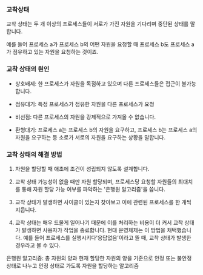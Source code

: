 ### 교착상태

교착 상태는 두 개 이상의 프로세스들이 서로가 가진 자원을 기다리며 중단된 상태를 말합니다.

예를 들어 프로세스 a가 프로세스 b의 어떤 자원을 요청할 때 프로세스 b도 프로세스 a가 점유하고 있는 자원을 요청하는 것이죠.



### 교착 상태의 원인

- 상호배제: 한 프로세스가 자원을 독점하고 있으며 다른 프로세스들은 접근이 불가능합니다.

- 점유대기: 특정 프로세스가 점유한 자원을 다른 프로세스가 요청

- 비선점: 다른 프로세스의 자원을 강제적으로 가져올 수 없습니다.

- 환형대기: 프로세스 a는 프로세스 b의 자원을 요구하고, 프로세스 b는 프로세스 a의 자원을 요구하는 등 소로가 서로의 자원을 요구하는 상황을 말합니다.



### 교착 상태의 해결 방법

1. 자원을 할당할 때 애초에 조건이 성립되지 않도록 설계합니다.

2. 교착 상태 가능성이 없을 때만 자원 할당되며, 프로세스당 요청할 자원들의 최대치를 통해 자원 할당 가능 여부를 파악하는 '은행원 알고리즘'을 씁니다.

3. 교착 상태가 발생하면 사이클이 있는지 찾아보고 이에 관련된  프로세스를 한 개씩 지웁니다.

4. 교착 상태는 매우 드물게 일어나기 때문에 이를 처리하는 비용이 더 커서 교착 상태가 발생하면 사용자가 작업을 종료합니다. 현대 운영체제는 이 방법을 채택했습니다. 예를 들어 프로세스를 실행시키다'응답없음'이라고 뜰 때, 교착 상태가 발생한 경우라고 볼 수 있다.

은행원 알고리즘: 총 자원의 양과 현재 할당한 자원의 양을 기준으로 안정 또는 불안정 상태로 나누고 안정 상태로 가도록 자원을 할당하는 알고리즘

